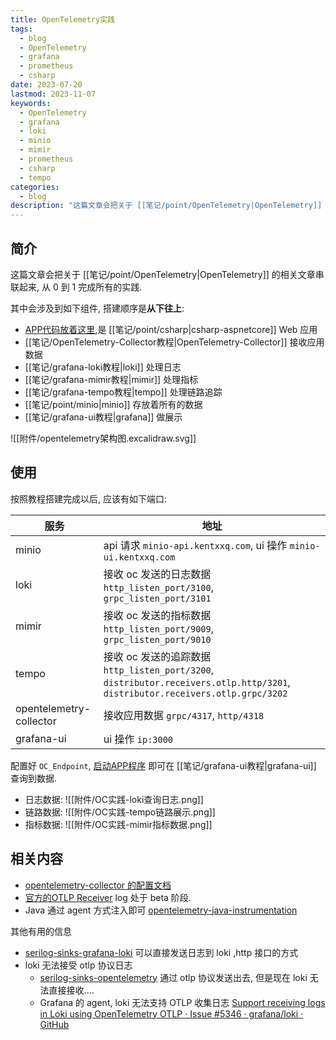 ```yaml
---
title: OpenTelemetry实践
tags:
  - blog
  - OpenTelemetry
  - grafana
  - prometheus
  - csharp
date: 2023-07-20
lastmod: 2023-11-07
keywords:
  - OpenTelemetry
  - grafana
  - loki
  - minio
  - mimir
  - prometheus
  - csharp
  - tempo
categories:
  - blog
description: "这篇文章会把关于 [[笔记/point/OpenTelemetry|OpenTelemetry]] 的相关文章串联起来, 从 0 到 1 完成所有的实践."
---
```


## 简介

这篇文章会把关于 [[笔记/point/OpenTelemetry|OpenTelemetry]] 的相关文章串联起来, 从 0 到 1 完成所有的实践.

其中会涉及到如下组件, 搭建顺序是**从下往上**:

- [APP代码放着这里](https://github.com/kentxxq/csharpDEMO/tree/main/Aspnetcore/AddOpentelemetry),是 [[笔记/point/csharp|csharp-aspnetcore]] Web 应用
- [[笔记/OpenTelemetry-Collector教程|OpenTelemetry-Collector]] 接收应用数据
- [[笔记/grafana-loki教程|loki]] 处理日志
- [[笔记/grafana-mimir教程|mimir]] 处理指标
- [[笔记/grafana-tempo教程|tempo]] 处理链路追踪
- [[笔记/point/minio|minio]] 存放着所有的数据
- [[笔记/grafana-ui教程|grafana]] 做展示

![[附件/opentelemetry架构图.excalidraw.svg]]

## 使用

按照教程搭建完成以后, 应该有如下端口:

| 服务                    | 地址                                                                                                     |
| ----------------------- | -------------------------------------------------------------------------------------------------------- |
| minio                   | api 请求 `minio-api.kentxxq.com`, ui 操作 `minio-ui.kentxxq.com`                                                          |
| loki                    | 接收 oc 发送的日志数据 `http_listen_port/3100`, `grpc_listen_port/3101`                                                         |
| mimir                   | 接收 oc 发送的指标数据 `http_listen_port/9009`, `grpc_listen_port/9010`                                                         |
| tempo                   | 接收 oc 发送的追踪数据 `http_listen_port/3200`, `distributor.receivers.otlp.http/3201`, `distributor.receivers.otlp.grpc/3202` |
| opentelemetry-collector | 接收应用数据 `grpc/4317`, `http/4318`                                                                                 |
| grafana-ui              | ui 操作 `ip:3000`                                                                                                |

配置好 `OC_Endpoint`, [启动APP程序](https://github.com/kentxxq/csharpDEMO/tree/main/Aspnetcore/AddOpentelemetry) 即可在 [[笔记/grafana-ui教程|grafana-ui]] 查询到数据.

- 日志数据: ![[附件/OC实践-loki查询日志.png]]
- 链路数据: ![[附件/OC实践-tempo链路展示.png]]
- 指标数据: ![[附件/OC实践-mimir指标数据.png]]

## 相关内容

- [opentelemetry-collector 的配置文档](https://opentelemetry.io/docs/collector/configuration/#receivers)
- [官方的OTLP Receiver](https://github.com/open-telemetry/opentelemetry-collector/blob/main/receiver/otlpreceiver/README.md) log 处于 beta 阶段.
- Java 通过 agent 方式注入即可 [opentelemetry-java-instrumentation](https://github.com/open-telemetry/opentelemetry-java-instrumentation)

其他有用的信息

- [serilog-sinks-grafana-loki](https://github.com/serilog-contrib/serilog-sinks-grafana-loki) 可以直接发送日志到 loki ,http 接口的方式
- loki 无法接受 otlp 协议日志
    - [serilog-sinks-opentelemetry](https://github.com/serilog/serilog-sinks-opentelemetry) 通过 otlp 协议发送出去, 但是现在 loki 无法直接接收....
    - Grafana 的 agent, loki 无法支持 OTLP 收集日志 [Support receiving logs in Loki using OpenTelemetry OTLP · Issue #5346 · grafana/loki · GitHub](https://github.com/grafana/loki/issues/5346)
